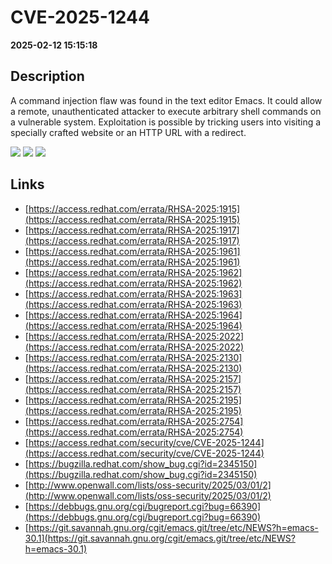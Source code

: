 # CVE-2025-1244

**2025-02-12 15:15:18**

## Description
A command injection flaw was found in the text editor Emacs. It could allow a remote, unauthenticated attacker to execute arbitrary shell commands on a vulnerable system. Exploitation is possible by tricking users into visiting a specially crafted website or an HTTP URL with a redirect.

![](https://img.shields.io/static/v1?label=Score&message=8.8&color=red)
![](https://img.shields.io/static/v1?label=Severity&message=HIGH&color=red)
![](https://img.shields.io/static/v1?label=CWE&message=RCE&color=green)

## Links
- [https://access.redhat.com/errata/RHSA-2025:1915](https://access.redhat.com/errata/RHSA-2025:1915)
- [https://access.redhat.com/errata/RHSA-2025:1917](https://access.redhat.com/errata/RHSA-2025:1917)
- [https://access.redhat.com/errata/RHSA-2025:1961](https://access.redhat.com/errata/RHSA-2025:1961)
- [https://access.redhat.com/errata/RHSA-2025:1962](https://access.redhat.com/errata/RHSA-2025:1962)
- [https://access.redhat.com/errata/RHSA-2025:1963](https://access.redhat.com/errata/RHSA-2025:1963)
- [https://access.redhat.com/errata/RHSA-2025:1964](https://access.redhat.com/errata/RHSA-2025:1964)
- [https://access.redhat.com/errata/RHSA-2025:2022](https://access.redhat.com/errata/RHSA-2025:2022)
- [https://access.redhat.com/errata/RHSA-2025:2130](https://access.redhat.com/errata/RHSA-2025:2130)
- [https://access.redhat.com/errata/RHSA-2025:2157](https://access.redhat.com/errata/RHSA-2025:2157)
- [https://access.redhat.com/errata/RHSA-2025:2195](https://access.redhat.com/errata/RHSA-2025:2195)
- [https://access.redhat.com/errata/RHSA-2025:2754](https://access.redhat.com/errata/RHSA-2025:2754)
- [https://access.redhat.com/security/cve/CVE-2025-1244](https://access.redhat.com/security/cve/CVE-2025-1244)
- [https://bugzilla.redhat.com/show_bug.cgi?id=2345150](https://bugzilla.redhat.com/show_bug.cgi?id=2345150)
- [http://www.openwall.com/lists/oss-security/2025/03/01/2](http://www.openwall.com/lists/oss-security/2025/03/01/2)
- [https://debbugs.gnu.org/cgi/bugreport.cgi?bug=66390](https://debbugs.gnu.org/cgi/bugreport.cgi?bug=66390)
- [https://git.savannah.gnu.org/cgit/emacs.git/tree/etc/NEWS?h=emacs-30.1](https://git.savannah.gnu.org/cgit/emacs.git/tree/etc/NEWS?h=emacs-30.1)
